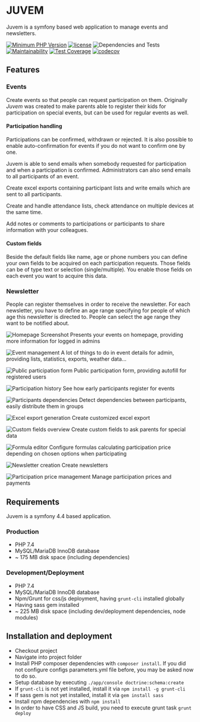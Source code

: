 # JUVEM
Juvem is a symfony based web application to manage events and newsletters.

[![Minimum PHP Version](https://img.shields.io/badge/php-%3E%3D%207.4-8892BF.svg?style=flat-square)](https://php.net/) [![license](https://img.shields.io/github/license/mashape/apistatus.svg?style=flat-square)]()
![Dependencies and Tests](https://github.com/theoboldt/juvem/workflows/Dependencies%20and%20Tests/badge.svg)
[![Maintainability](https://api.codeclimate.com/v1/badges/a41bc804ab7172d930ce/maintainability)](https://codeclimate.com/github/theoboldt/juvem/maintainability)
[![Test Coverage](https://api.codeclimate.com/v1/badges/a41bc804ab7172d930ce/test_coverage)](https://codeclimate.com/github/theoboldt/juvem/test_coverage)
[![codecov](https://codecov.io/gh/theoboldt/juvem/branch/master/graph/badge.svg)](https://codecov.io/gh/theoboldt/juvem)

## Features

### Events
Create events so that people can request participation on them. Originally *Juvem* was created to make parents able to register their kids for participation on special events, but can be used for regular events as well.

#### Participation handling
Participations can be confirmed, withdrawn or rejected. It is also possible to enable auto-confirmation for events if you do not want to confirm one by one.

Juvem is able to send emails when somebody requested for participation and when a participation is confirmed. Administrators can also send emails to all participants of an event.

Create excel exports containing participant lists and write emails which are sent to all participants.

Create and handle attendance lists, check attendance on multiple devices at the same time.

Add notes or comments to participations or participants to share information with your colleagues.

#### Custom fields
Beside the default fields like name, age or phone numbers you can define your own fields to be acquired on each participation requests. Those fields can be of type text or selection (single/multiple). You enable those fields on each event you want to acquire this data.

### Newsletter
People can register themselves in order to receive the newsletter. For each newsletter, you have to define an age range specifying for people of which age this newsletter is directed to. People can select the age range they want to be notified about.

![Homepage Screenshot](app/assets/screenshots/homepage.png)
Presents your events on homepage, providing more information for logged in admins

![Event management](app/assets/screenshots/event_admin_detail.png)
A lot of things to do in event details for admin, providing lists, statistics, exports, weather data...

![Public participation form](app/assets/screenshots/event_public_participation.png)
Public participation form, providing autofill for registered users

![Participation history](app/assets/screenshots/event_admin_statistics.png)
See how early participants register for events

![Participants dependencies](app/assets/screenshots/event_admin_graph.png)
Detect dependencies between participants, easily distribute them in groups

![Excel export generation](app/assets/screenshots/event_admin_export.png)
Create customized excel export 

![Custom fields overview](app/assets/screenshots/formula_overview.png)
Create custom fields to ask parents for special data

![Formula editor](app/assets/screenshots/formula_editor.png)
Configure formulas calculating participation price depending on chosen options when participating

![Newsletter creation](app/assets/screenshots/newsletter.png)
Create newsletters

![Participation price management](app/assets/screenshots/participant_price.png)
Manage participation prices and payments

## Requirements
Juvem is a symfony 4.4 based application.

### Production
* PHP 7.4
* MySQL/MariaDB InnoDB database
* ~ 175 MB disk space (including dependencies)

### Development/Deployment
* PHP 7.4
* MySQL/MariaDB InnoDB database
* Npm/Grunt for css/js deployment, having `grunt-cli` installed globally
* Having sass gem installed
* ~ 225 MB disk space (including dev/deployment dependencies, node modules)

## Installation and deployment
* Checkout project
* Navigate into project folder
* Install PHP composer dependencies with `composer install`. If you did not configure configs parameters.yml file before, you may be asked now to do so.
* Setup database by executing `./app/console doctrine:schema:create`
* If `grunt-cli` is not yet installed, install it via `npm install -g grunt-cli`
* If sass gem is not yet installed, install it via `gem install sass`
* Install npm dependencies with `npm install`
* In order to have CSS and JS build, you need to execute grunt task `grunt deploy`

